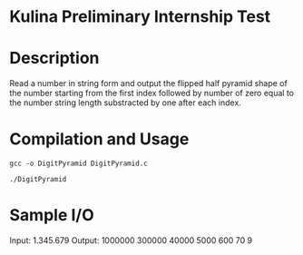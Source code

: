 Kulina Preliminary Internship Test
=========================================
# Description

Read a number in string form and output the flipped half pyramid shape of the number starting from the first index followed by number of zero equal to the number string length substracted by one after each index.

# Compilation and Usage

```$xslt
gcc -o DigitPyramid DigitPyramid.c
```

```$xslt
./DigitPyramid
```

# Sample I/O
Input: 1.345.679
Output:
1000000
300000
40000
5000
600
70
9
